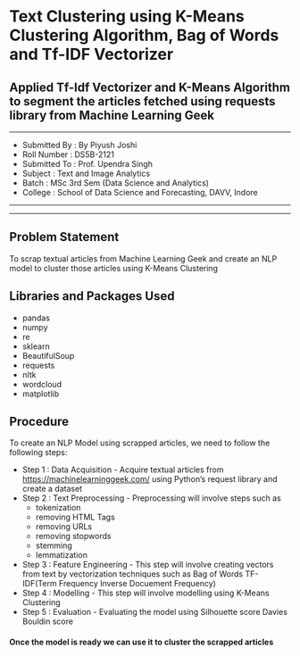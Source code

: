 # Text Clustering using K-Means Clustering Algorithm, Bag of Words and Tf-IDF Vectorizer
## Applied Tf-Idf Vectorizer and K-Means Algorithm to segment the articles fetched using requests library from Machine Learning Geek
---
- Submitted By : By Piyush Joshi
- Roll Number : DS5B-2121
- Submitted To : Prof. Upendra Singh
- Subject : Text and Image Analytics
- Batch : MSc 3rd Sem (Data Science and Analytics)
- College : School of Data Science and Forecasting, DAVV, Indore

---
---
## Problem Statement
To scrap textual articles from Machine Learning Geek and create an NLP model to cluster those articles using K-Means Clustering
## Libraries and Packages Used
- pandas
- numpy
- re
- sklearn
- BeautifulSoup
- requests
- nltk
- wordcloud
- matplotlib
## Procedure
To create an NLP Model using scrapped articles, we need to follow the following steps:
- Step 1 : Data Acquisition - Acquire textual articles from https://machinelearninggeek.com/ using Python’s request library and create a
dataset
- Step 2 : Text Preprocessing - Preprocessing will involve steps such as
  - tokenization
  - removing HTML Tags
  - removing URLs
  - removing stopwords
  - stemming
  - lemmatization
- Step 3 : Feature Engineering - This step will involve creating vectors from text by vectorization techniques such as Bag of Words TF-IDF(Term Frequency Inverse Docuement Frequency)
- Step 4 : Modelling - This step will involve modelling using K-Means Clustering
- Step 5 : Evaluation - Evaluating the model using Silhouette score Davies Bouldin score
#### Once the model is ready we can use it to cluster the scrapped articles
